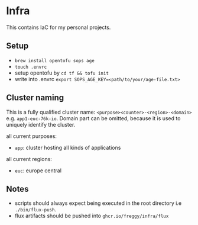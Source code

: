 # Infra

This contains IaC for my personal projects.

## Setup

- `brew install opentofu sops age`
- `touch .envrc`
- setup opentofu by `cd tf && tofu init`
- write into .envrc `export SOPS_AGE_KEY=<path/to/your/age-file.txt>`

## Cluster naming

This is a fully qualified cluster name: `<purpose><counter>-<region>-<domain>`
e.g. `app1-euc-76k-io`. Domain part can be omitted, because it is used to
uniquely identify the cluster.

all current purposes:

- `app`: cluster hosting all kinds of applications

all current regions:

- `euc`: europe central

## Notes

- scripts should always expect being executed in the root directory i.e `./bin/flux-push`.
- flux artifacts should be pushed into `ghcr.io/freggy/infra/flux`
